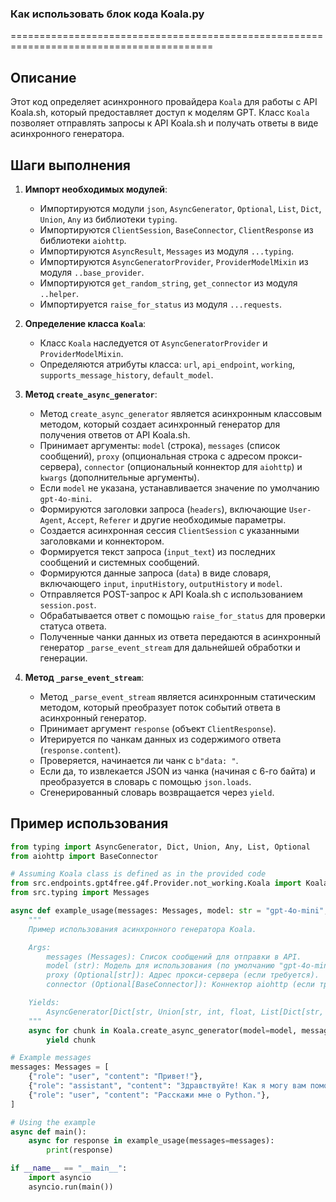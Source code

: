 ### Как использовать блок кода Koala.py
=========================================================================================

Описание
-------------------------
Этот код определяет асинхронного провайдера `Koala` для работы с API Koala.sh, который предоставляет доступ к моделям GPT. Класс `Koala` позволяет отправлять запросы к API Koala.sh и получать ответы в виде асинхронного генератора.

Шаги выполнения
-------------------------
1. **Импорт необходимых модулей**:
   - Импортируются модули `json`, `AsyncGenerator`, `Optional`, `List`, `Dict`, `Union`, `Any` из библиотеки `typing`.
   - Импортируются `ClientSession`, `BaseConnector`, `ClientResponse` из библиотеки `aiohttp`.
   - Импортируются `AsyncResult`, `Messages` из модуля `...typing`.
   - Импортируются `AsyncGeneratorProvider`, `ProviderModelMixin` из модуля `..base_provider`.
   - Импортируются `get_random_string`, `get_connector` из модуля `..helper`.
   - Импортируется `raise_for_status` из модуля `...requests`.

2. **Определение класса `Koala`**:
   - Класс `Koala` наследуется от `AsyncGeneratorProvider` и `ProviderModelMixin`.
   - Определяются атрибуты класса: `url`, `api_endpoint`, `working`, `supports_message_history`, `default_model`.

3. **Метод `create_async_generator`**:
   - Метод `create_async_generator` является асинхронным классовым методом, который создает асинхронный генератор для получения ответов от API Koala.sh.
   - Принимает аргументы: `model` (строка), `messages` (список сообщений), `proxy` (опциональная строка с адресом прокси-сервера), `connector` (опциональный коннектор для `aiohttp`) и `kwargs` (дополнительные аргументы).
   - Если `model` не указана, устанавливается значение по умолчанию `gpt-4o-mini`.
   - Формируются заголовки запроса (`headers`), включающие `User-Agent`, `Accept`, `Referer` и другие необходимые параметры.
   - Создается асинхронная сессия `ClientSession` с указанными заголовками и коннектором.
   - Формируется текст запроса (`input_text`) из последних сообщений и системных сообщений.
   - Формируются данные запроса (`data`) в виде словаря, включающего `input`, `inputHistory`, `outputHistory` и `model`.
   - Отправляется POST-запрос к API Koala.sh с использованием `session.post`.
   - Обрабатывается ответ с помощью `raise_for_status` для проверки статуса ответа.
   - Полученные чанки данных из ответа передаются в асинхронный генератор `_parse_event_stream` для дальнейшей обработки и генерации.

4. **Метод `_parse_event_stream`**:
   - Метод `_parse_event_stream` является асинхронным статическим методом, который преобразует поток событий ответа в асинхронный генератор.
   - Принимает аргумент `response` (объект `ClientResponse`).
   - Итерируется по чанкам данных из содержимого ответа (`response.content`).
   - Проверяется, начинается ли чанк с `b"data: "`.
   - Если да, то извлекается JSON из чанка (начиная с 6-го байта) и преобразуется в словарь с помощью `json.loads`.
   - Сгенерированный словарь возвращается через `yield`.

Пример использования
-------------------------

```python
from typing import AsyncGenerator, Dict, Union, Any, List, Optional
from aiohttp import BaseConnector

# Assuming Koala class is defined as in the provided code
from src.endpoints.gpt4free.g4f.Provider.not_working.Koala import Koala
from src.typing import Messages

async def example_usage(messages: Messages, model: str = "gpt-4o-mini", proxy: Optional[str] = None, connector: Optional[BaseConnector] = None) -> AsyncGenerator[Dict[str, Union[str, int, float, List[Dict[str, Any]], None]], None]:
    """
    Пример использования асинхронного генератора Koala.

    Args:
        messages (Messages): Список сообщений для отправки в API.
        model (str): Модель для использования (по умолчанию "gpt-4o-mini").
        proxy (Optional[str]): Адрес прокси-сервера (если требуется).
        connector (Optional[BaseConnector]): Коннектор aiohttp (если требуется).

    Yields:
        AsyncGenerator[Dict[str, Union[str, int, float, List[Dict[str, Any]], None]], None]: Асинхронный генератор с ответами от API.
    """
    async for chunk in Koala.create_async_generator(model=model, messages=messages, proxy=proxy, connector=connector):
        yield chunk

# Example messages
messages: Messages = [
    {"role": "user", "content": "Привет!"},
    {"role": "assistant", "content": "Здравствуйте! Как я могу вам помочь?"},
    {"role": "user", "content": "Расскажи мне о Python."},
]

# Using the example
async def main():
    async for response in example_usage(messages=messages):
        print(response)

if __name__ == "__main__":
    import asyncio
    asyncio.run(main())